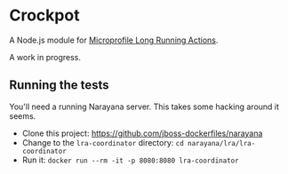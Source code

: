 # Crockpot

A Node.js module for [Microprofile Long Running Actions](https://microprofile.io/project/eclipse/microprofile-lra).

A work in progress.

## Running the tests

You'll need a running Narayana server. This takes some hacking around it seems.

* Clone this project: https://github.com/jboss-dockerfiles/narayana
* Change to the `lra-coordinator` directory: `cd narayana/lra/lra-coordinator`
* Run it: `docker run --rm -it -p 8080:8080 lra-coordinator`